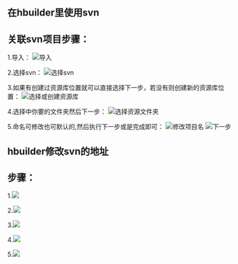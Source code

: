 ## 在hbuilder里使用svn

关联svn项目步骤：
-

1.导入：
![导入](/img/svn/1.png)

2.选择svn：
![选择svn](/img/svn/2.png)

3.如果有创建过资源库位置就可以直接选择下一步，若没有则创建新的资源库位置：
![选择或创建资源库](/img/svn/3.png)

4.选择中你要的文件夹然后下一步：
![选择资源文件夹](/img/svn/4.png)

5.命名可修改也可默认的,然后执行下一步或是完成即可：
![修改项目名](/img/svn/5.png)
![下一步](/img/svn/5.png)


## hbuilder修改svn的地址

步骤：
-

1.![](/img/svn/svn-addr-change-1.jpg)

2.![](/img/svn/svn-addr-change-2.png)

3.![](/img/svn/svn-addr-change-3.png)

4.![](/img/svn/svn-addr-change-4.jpg)

5.![](/img/svn/svn-addr-change-5.jpg)
